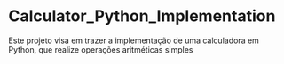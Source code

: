 # Calculator_Python_Implementation
Este projeto visa em trazer a implementação de uma calculadora em Python, que realize operações aritméticas simples
